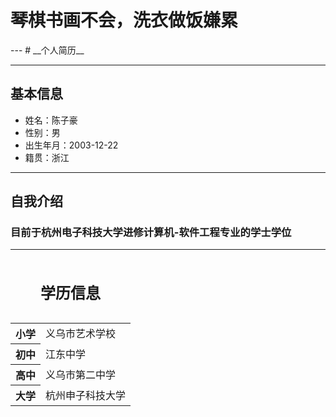 <h1>琴棋书画不会，洗衣做饭嫌累</h1>
<style>
h1{ font-family:"webfont" !important;}
@font-face {
  font-family: 'webfont';
  font-display: swap;
  src: url('//at.alicdn.com/t/webfont_qlpvuir0fe.eot'); /* IE9*/
  src: url('//at.alicdn.com/t/webfont_qlpvuir0fe.eot?#iefix') format('embedded-opentype'), /* IE6-IE8 */
  url('//at.alicdn.com/t/webfont_qlpvuir0fe.woff2') format('woff2'),
  url('//at.alicdn.com/t/webfont_qlpvuir0fe.woff') format('woff'), /* chrome、firefox */
  url('//at.alicdn.com/t/webfont_qlpvuir0fe.ttf') format('truetype'), /* chrome、firefox、opera、Safari, Android, iOS 4.2+*/
  url('//at.alicdn.com/t/webfont_qlpvuir0fe.svg#站酷小薇体') format('svg'); /* iOS 4.1- */
}
</style>
---
# __个人简历__

---
## 基本信息
 * 姓名：陈子豪
 * 性别：男
 * 出生年月：2003-12-22
 * 籍贯：浙江

---
## 自我介绍
### 目前于杭州电子科技大学进修计算机-软件工程专业的学士学位

---

<section class=" education">
	<table>
		<caption> <h2>学历信息 </caption>
		<thead></thead>
		<tbody>
			<tr>
				<th scope="row">小学</th>
				<td>义乌市艺术学校</td>
			</tr>
			<tr>
				<th scopes="row">初中</th>
				<td>江东中学</td>
			</tr>
			<tr>
				<th scope="row">高中</th>
				<td>义乌市第二中学</td>
			</tr>
			<tr>
				<th scope="row">大学</th>
				<td>杭州申子科技大学</td>
			</tr>
		</tbody>
	</table>
</section>
